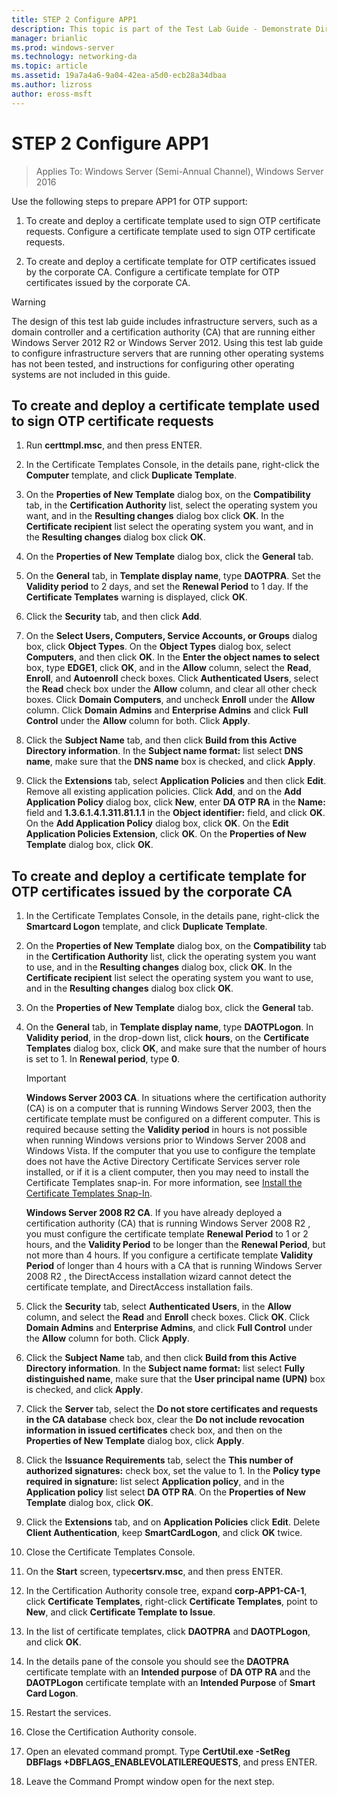 ```yaml
---
title: STEP 2 Configure APP1
description: This topic is part of the Test Lab Guide - Demonstrate DirectAccess with OTP Authentication and RSA SecurID for Windows Server 2016
manager: brianlic
ms.prod: windows-server
ms.technology: networking-da
ms.topic: article
ms.assetid: 19a7a4a6-9a04-42ea-a5d0-ecb28a34dbaa
ms.author: lizross
author: eross-msft
---
```

# STEP 2 Configure APP1

>Applies To: Windows Server (Semi-Annual Channel), Windows Server 2016

Use the following steps to prepare APP1 for OTP support:  
  
1. To create and deploy a certificate template used to sign OTP certificate requests. Configure a certificate template used to sign OTP certificate requests.  
  
2. To create and deploy a certificate template for OTP certificates issued by the corporate CA. Configure a certificate template for OTP certificates issued by the corporate CA.  
  
> [!WARNING]  
> The design of this test lab guide includes infrastructure servers, such as a domain controller and a certification authority (CA) that are running either Windows Server 2012 R2 or Windows Server 2012. Using this test lab guide to configure infrastructure servers that are running other operating systems has not been tested, and instructions for configuring other operating systems are not included in this guide.  
  
## <a name="DAOTPRA"></a>To create and deploy a certificate template used to sign OTP certificate requests  
  
1.  Run **certtmpl.msc**, and then press ENTER.  
  
2.  In the Certificate Templates Console, in the details pane, right-click the **Computer** template, and click **Duplicate Template**.  
  
3.  On the **Properties of New Template** dialog box, on the **Compatibility** tab, in the **Certification Authority** list, select the operating system you want, and in the **Resulting changes** dialog box click **OK**. In the **Certificate recipient** list select the operating system you want, and in the **Resulting changes** dialog box click **OK**.  
  
4.  On the **Properties of New Template** dialog box, click the **General** tab.  
  
5.  On the **General** tab, in **Template display name**, type **DAOTPRA**. Set the **Validity period** to 2 days, and set the **Renewal Period** to 1 day. If the **Certificate Templates** warning is displayed, click **OK**.  
  
6.  Click the **Security** tab, and then click **Add**.  
  
7.  On the **Select Users, Computers, Service Accounts, or Groups** dialog box, click **Object Types**. On the **Object Types** dialog box, select **Computers**, and then click **OK**. In the **Enter the object names to select** box, type **EDGE1**, click **OK**, and in the **Allow** column, select the **Read**, **Enroll**, and **Autoenroll** check boxes. Click **Authenticated Users**, select the **Read** check box under the **Allow** column, and clear all other check boxes. Click **Domain Computers**, and uncheck **Enroll** under the **Allow** column. Click **Domain Admins** and **Enterprise Admins** and click **Full Control** under the **Allow** column for both. Click **Apply**.  
  
8.  Click the **Subject Name** tab, and then click **Build from this Active Directory information**. In the **Subject name format:** list select **DNS name**, make sure that the **DNS name** box is checked, and click **Apply**.  
  
9. Click the **Extensions** tab, select **Application Policies** and then click **Edit**. Remove all existing application policies. Click **Add**, and on the **Add Application Policy** dialog box, click **New**, enter **DA OTP RA** in the **Name:** field and **1.3.6.1.4.1.311.81.1.1** in the **Object identifier:** field, and click **OK**. On the **Add Application Policy** dialog box, click **OK**. On the **Edit Application Policies Extension**, click **OK**. On the **Properties of New Template** dialog box, click **OK**.  
  
## <a name="DAOTPLogon"></a>To create and deploy a certificate template for OTP certificates issued by the corporate CA  
  
1.  In the Certificate Templates Console, in the details pane, right-click the **Smartcard Logon** template, and click **Duplicate Template**.  
  
2.  On the **Properties of New Template** dialog box, on the **Compatibility** tab in the **Certification Authority** list, click the operating system you want to use, and in the **Resulting changes** dialog box, click **OK**. In the **Certificate recipient** list select the operating system you want to use, and in the **Resulting changes** dialog box click **OK**.  
  
3.  On the **Properties of New Template** dialog box, click the **General** tab.  
  
4.  On the **General** tab, in **Template display name**, type **DAOTPLogon**. In **Validity period**, in the drop-down list, click **hours**, on the **Certificate Templates** dialog box, click **OK**, and make sure that the number of hours is set to 1. In **Renewal period**, type **0**.  
  
    > [!IMPORTANT]  
    > **Windows Server 2003 CA**. In situations where the certification authority (CA) is on a computer that is running Windows Server 2003, then the certificate template must be configured on a different computer. This is required because setting the **Validity period** in hours is not possible when running Windows versions prior to  Windows Server 2008  and Windows Vista. If the computer that you use to configure the template does not have the Active Directory Certificate Services server role installed, or if it is a client computer, then you may need to install the Certificate Templates snap-in. For more information, see [Install the Certificate Templates Snap-In](/previous-versions/windows/it-pro/windows-server-2008-R2-and-2008/cc732445(v=ws.11)).  
    >   
    > **Windows Server 2008 R2 CA**. If you have already deployed a certification authority (CA) that is running  Windows Server 2008 R2 , you must configure the certificate template **Renewal Period** to 1 or 2 hours, and the **Validity Period** to be longer than the **Renewal Period**, but not more than 4 hours. If you configure a certificate template **Validity Period** of longer than 4 hours with a CA that is running  Windows Server 2008 R2 , the DirectAccess installation wizard cannot detect the certificate template, and DirectAccess installation fails.  
  
5.  Click the **Security** tab, select **Authenticated Users**, in the **Allow** column, and select the **Read** and **Enroll** check boxes. Click **OK**. Click **Domain Admins** and **Enterprise Admins**, and click **Full Control** under the **Allow** column for both. Click **Apply**.  
  
6.  Click the **Subject Name** tab, and then click **Build from this Active Directory information**. In the **Subject name format:** list select **Fully distinguished name**, make sure that the **User principal name (UPN)** box is checked, and click **Apply**.  
  
7.  Click the **Server** tab, select the **Do not store certificates and requests in the CA database** check box, clear the **Do not include revocation information in issued certificates** check box, and then on the **Properties of New Template** dialog box,  click **Apply**.  
  
8.  Click the **Issuance Requirements** tab, select the **This number of authorized signatures:** check box, set the value to 1. In the **Policy type required in signature:** list select **Application policy**, and in the **Application policy** list select **DA OTP RA**. On the **Properties of New Template** dialog box, click **OK**.  
  
9. Click the **Extensions** tab, and on **Application Policies** click **Edit**. Delete **Client Authentication**, keep **SmartCardLogon**, and click **OK** twice.  
  
10. Close the Certificate Templates Console.  
  
11. On the **Start** screen, type**certsrv.msc**, and then press ENTER.  
  
12. In the Certification Authority console tree, expand **corp-APP1-CA-1**, click **Certificate Templates**, right-click **Certificate Templates**, point to **New**, and click **Certificate Template to Issue**.  
  
13. In the list of certificate templates, click **DAOTPRA** and **DAOTPLogon**, and click **OK**.  
  
14. In the details pane of the console you should see the **DAOTPRA** certificate template with an **Intended purpose** of **DA OTP RA** and the **DAOTPLogon** certificate template with an **Intended Purpose** of **Smart Card Logon**.  
  
15. Restart the services.  
  
16. Close the Certification Authority console.  
  
17. Open an elevated command prompt. Type **CertUtil.exe -SetReg DBFlags +DBFLAGS_ENABLEVOLATILEREQUESTS**, and press ENTER.  
  
18. Leave the Command Prompt window open for the next step.  
  
